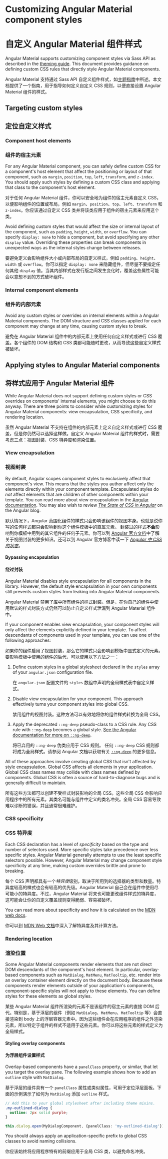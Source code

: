 # Customizing Angular Material component styles

# 自定义 Angular Material 组件样式

Angular Material supports customizing component styles via Sass API as described in the [theming
guide][]. This document provides guidance on defining custom CSS rules that directly style
Angular Material components.

Angular Material 支持通过 Sass API 自定义组件样式，如[主题指南][]中所述。本文档提供了一个指南，用于指导如何定义自定义 CSS 规则，以便直接设置 Angular Material 组件的样式。

[theming guide]: https://material.angular.io/guide/theming

[主题指南]: https://material.angular.cn/guide/theming

## Targeting custom styles

## 定位自定义样式

### Component host elements

### 组件的宿主元素

For any Angular Material component, you can safely define custom CSS for a component's host element
that affect the positioning or layout of that component, such as `margin`, `position`, `top`,
`left`, `transform`, and `z-index`. You should apply such styles by defining a custom CSS
class and applying that class to the component's host element.

对于任何 Angular Material 组件，你可以安全地为组件的宿主元素自定义 CSS，以便影响组件的位置或布局，例如 `margin`、`position`、`top`、`left`、`transform` 和 `z-index`。你应该通过自定义 CSS 类并将该类应用于组件的宿主元素来应用这个类。

Avoid defining custom styles that would affect the size or internal layout of the component, such as
`padding`, `height`, `width`, or `overflow`. You can specify `display: none` to hide a component,
but avoid specifying any other `display` value. Overriding these properties can break components
in unexpected ways as the internal styles change between releases.

要避免定义会影响组件大小或内部布局的自定义样式，例如 `padding`、`height`、`width` 或 `overflow`。你可以指定 `display: none` 来隐藏组件，但尽量不要指定任何其他 `display` 值。当其内部样式在发行版之间发生变化时，覆盖这些属性可能会以意想不到的方式破坏组件。

### Internal component elements

### 组件的内部元素

Avoid any custom styles or overrides on internal elements within a Angular Material components.
The DOM structure and CSS classes applied for each component may change at any time, causing custom
styles to break.

避免在 Angular Material 组件中的内部元素上使用任何自定义样式或进行 CSS 覆盖。各个组件的 DOM 结构和 CSS 类都可能随时更改，从而导致这些自定义样式被破坏。

## Applying styles to Angular Material components

## 将样式应用于 Angular Material 组件

While Angular Material does not support defining custom styles or CSS overrides on components'
internal elements, you might choose to do this anyway. There are three points to consider while
customizing styles for Angular Material components: view encapsulation, CSS specificity, and
rendering location.

虽然 Angular Material 不支持在组件的内部元素上定义自定义样式或进行 CSS 覆盖，但是你仍然可以选择这样做。自定义 Angular Material 组件的样式时，需要考虑三点：视图封装、CSS 特异度和渲染位置。

### View encapsulation

### 视图封装

By default, Angular scopes component styles to exclusively affect that component's view. This means
that the styles you author affect only the elements directly within your component template.
Encapsulated styles do *not* affect elements that are children of other components within your
template. You can read more about view encapsulation in the
[Angular documentation](https://angular.io/guide/component-styles#view-encapsulation). You may
also wish to review
[_The State of CSS in Angular_](https://blog.angular.io/the-state-of-css-in-angular-4a52d4bd2700)
on the Angular blog.

默认情况下，Angular 范围化组件的样式只会影响该组件的视图本身。也就是说你写的任何样式都只会影响到你这个组件模板中的直属元素。 封装过的样式**不会**影响到你模板中用到的其它组件的任何子元素。你可以到 [Angular 官方文档](https://angular.cn/guide/component-styles#view-encapsulation)中了解关于视图封装的更多知识。还可以到 Angular 官方博客中读一下 [*Angular 中 CSS 的状态*](https://blog.angular.cn/the-state-of-css-in-angular-4a52d4bd2700)。

#### Bypassing encapsulation

#### 绕过封装

Angular Material disables style encapsulation for all components in the library. However, the
default style encapsulation in your own components still prevents custom styles from leaking into
Angular Material components.

Angular Material 禁用了库中所有组件的样式封装。但是，在你自己的组件中使用默认的样式封装方式仍然可以防止自定义样式泄漏到 Angular Material 组件中。

If your component enables view encapsulation, your component styles will only
affect the elements explicitly defined in your template. To affect descendants of components used
in your template, you can use one of the following approaches:

如果你的组件启用了视图封装，那么它的样式只会影响到模板中显式定义的元素。要影响模板中使用的组件的后代，可以使用以下方法之一：

1. Define custom styles in a global stylesheet declared in the `styles` array of your `angular.json`
   configuration file.

   在 `angular.json` 配置文件的 `styles` 数组中声明的全局样式表中自定义样式。

2. Disable view encapsulation for your component. This approach effectively turns your component
   styles into global CSS.

   禁用组件的视图封装。这种方法可以有效地将你的组件样式转换为全局 CSS。

3. Apply the deprecated `::ng-deep` pseudo-class to a CSS rule. Any CSS rule with `::ng-deep`
   becomes a global style. [See the Angular documentation for more on `::ng-deep`][ng-deep].

   将已弃用的 `::ng-deep` 伪类应用于 CSS 规则。 任何 `::ng-deep` CSS 规则都将成为全局样式。请参阅 Angular 文档以获取有关 [`::ng-deep`][ng-deep] 的更多信息。

All of these approaches involve creating global CSS that isn't affected by style encapsulation.
Global CSS affects all elements in your application. Global CSS class names may collide with class
names defined by components. Global CSS is often a source of hard-to-diagnose bugs and is generally
difficult to maintain.

所有这些方法都可以创建不受样式封装影响的全局 CSS。这些全局 CSS 会影响应用程序中的所有元素。其类名可能与组件中定义的类名冲突。全局 CSS 容易导致难以诊断的错误，并且通常很难维护。

[ng-deep]: https://angular.io/guide/component-styles#deprecated-deep--and-ng-deep

### CSS specificity

### CSS 特异度

Each CSS declaration has a level of *specificity* based on the type and number of selectors used.
More specific styles take precedence over less specific styles. Angular Material generally attempts
to use the least specific selectors possible. However, Angular Material may change component style
specificity at any time, making custom overrides brittle and prone to breaking.

每个 CSS 声明都具有一个*特异度*级别，取决于所用到的选择器的类型和数量。特异度较高的样式也会有较高的优先级。Angular Material 自己会在组件中使用尽可能小的特异度。不过，Angular Material 将来也可能更改组件样式的特异度，这可能会让你的自定义覆盖规则变得脆弱、容易被破坏。

You can read more about specificity and how it is calculated on the
[MDN web docs](https://developer.mozilla.org/en-US/docs/Web/CSS/Specificity).

你可以到 [MDN Web 文档](https://developer.mozilla.org/en-US/docs/Web/CSS/Specificity)中深入了解特异度及其计算方法。

### Rendering location

### 渲染位置

Some Angular Material components render elements that are not direct DOM descendants of the
component's host element. In particular, overlay-based components such as `MatDialog`, `MatMenu`,
`MatTooltip`, etc. render into an overlay container element directly on the document body. Because
these components render elements outside of your application's components, component-specific styles
will not apply to these elements. You can define styles for these elements as global styles.

某些 Angular Material 组件所渲染的元素不是该组件的宿主元素的直接 DOM 后代。特别是，基于浮层的组件（例如 `MatDialog`、`MatMenu`、`MatTooltip` 等）会直接渲染到 body 上的浮层容器元素中。因为这些组件会在应用程序的组件之外渲染元素，所以特定于组件的样式不适用于这些元素。你可以将这些元素的样式定义为全局样式。

#### Styling overlay components

#### 为浮层组件设置样式

Overlay-based components have a `panelClass` property, or similar, that let you target the
overlay pane. The following example shows how to add an `outline` style with `MatDialog`.

基于浮层的组件具有一个 `panelClass` 属性或类似属性，可用于定位浮层面板。下面的示例演示了如何为 `MatDialog` 添加 `outline` 样式。

```scss
// Add this to your global stylesheet after including theme mixins.
.my-outlined-dialog {
  outline: 2px solid purple;
}
```

```ts
this.dialog.open(MyDialogComponent, {panelClass: 'my-outlined-dialog'})
```

You should always apply an application-specific prefix to global CSS classes to avoid naming
collisions.

你应该始终将应用程序特有的前缀应用于全局 CSS 类，以避免命名冲突。
